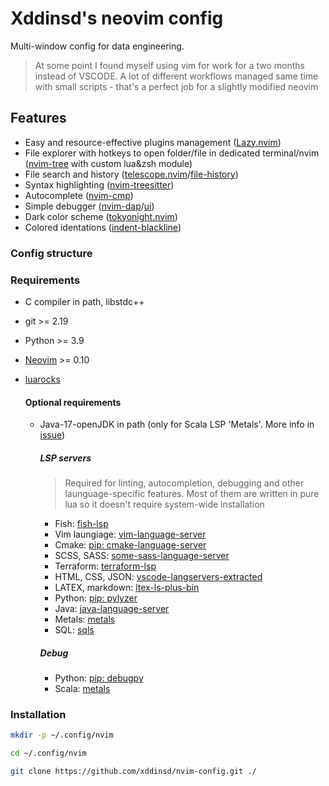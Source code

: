# Xddinsd's neovim config

Multi-window config for data engineering.


> At some point I found myself using vim for work for a two months instead of VSCODE.
> A lot of different workflows managed same time with small scripts - that's a perfect job for a slightly modified neovim

## 

## Features
* Easy and resource-effective plugins management                              ([Lazy.nvim](https://github.com/folke/lazy.nvim))
* File explorer with hotkeys to open folder/file in dedicated terminal/nvim   ([nvim-tree](https://github.com/nvim-tree/nvim-tree.lua) with custom lua&zsh module)
* File search and history                                                     ([telescope.nvim](https://github.com/nvim-telescope/telescope.nvim)/[file-history](https://github.com/dawsers/telescope-file-history.nvim))
* Syntax highlighting                                                         ([nvim-treesitter](https://github.com/nvim-treesitter/nvim-treesitter))
* Autocomplete                                                                ([nvim-cmp](https://github.com/hrsh7th/nvim-cmp))
* Simple debugger                                                             ([nvim-dap](https://github.com/mfussenegger/nvim-dap)/[ui](https://github.com/rcarriga/nvim-dap-ui))
* Dark color scheme                                                           ([tokyonight.nvim](https://github.com/folke/tokyonight.nvim))
* Colored identations                                                         ([indent-blackline](https://github.com/lukas-reineke/indent-blankline.nvim))

### Config structure

### Requirements
* C compiler in path, libstdc++
* git >= 2.19
* Python >= 3.9
* [Neovim](https://github.com/neovim/neovim) >= 0.10
* [luarocks](https://github.com/luarocks/luarocks?tab=readme-ov-file)

  #### Optional requirements
  * Java-17-openJDK in path (only for Scala LSP 'Metals'. More info in [issue](https://github.com/scalameta/metals/issues/6952))
  
    ##### LSP servers
    > Required for linting, autocompletion, debugging and other launguage-specific features.
    > Most of them are written in pure lua so it doesn't require system-wide installation
    * Fish:                       [fish-lsp](https://github.com/ndonfris/fish-lsp)
    * Vim laungiage:              [vim-language-server](https://github.com/prabirshrestha/vim-lsp)
    * Cmake:                      [pip: cmake-language-server](https://github.com/regen100/cmake-language-server)
    * SCSS, SASS:                 [some-sass-language-server](https://github.com/wkillerud/some-sass)
    * Terraform:                  [terraform-lsp](https://github.com/juliosueiras/terraform-lsp)
    * HTML, CSS, JSON:            [vscode-langservers-extracted](https://github.com/hrsh7th/vscode-langservers-extracted)
    * LATEX, markdown:            [ltex-ls-plus-bin](https://github.com/ltex-plus/ltex-ls-plus)
    * Python:                     [pip: pylyzer](https://github.com/mtshiba/pylyzer)
    * Java:                       [java-language-server](https://github.com/georgewfraser/java-language-server)
    * Metals:                     [metals](https://github.com/scalameta/metals)
    * SQL:                        [sqls](https://github.com/sqls-server/sqls)
    
    ##### Debug
    * Python: [pip: debugpy](https://github.com/microsoft/debugpy)
    * Scala:  [metals](https://github.com/scalameta/metals)

  
### Installation
```bash
mkdir -p ~/.config/nvim
```
```bash
cd ~/.config/nvim
```
```bash
git clone https://github.com/xddinsd/nvim-config.git ./
```
